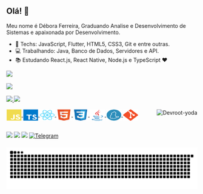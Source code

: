 ## Olá! 👋 
Meu nome é Débora Ferreira, Graduando Analise e Desenvolvimento de Sistemas e apaixonada por Desenvolvimento.

- :blue_heart: Techs: JavaScript, Flutter, HTML5, CSS3, Git e entre outras.
- :computer: Trabalhando: Java, Banco de Dados, Servidores e API.
- :books: Estudando React.js, React Native, Node.js e TypeScript :heart:

 ![](https://komarev.com/ghpvc/?username=debora7376&color=604cae&label=PROFILE+VIEWS)

<a href="https://hits.seeyoufarm.com"><img src="https://hits.seeyoufarm.com/api/count/incr/badge.svg?url=https%3A%2F%2Fgithub.com%2FDebora7376&count_bg=%235B45B2&title_bg=%23555555&icon=gnuicecat.svg&icon_color=%23E7E7E7&title=HOME+PAGES+VIEWS&edge_flat=false"/></a>

 <div>
  <a href="https://github.com/debora7376">
  <img height="180em" src="https://github-readme-stats.vercel.app/api?username=debora7376&show_icons=true&theme=dracula&include_all_commits=true&count_private=true"/>
  <img height="180em" src="https://github-readme-stats.vercel.app/api/top-langs/?username=debora7376&layout=compact&langs_count=7&theme=dracula"/>
</div>
<div style="display: inline_block"><br>
  <img align="center" alt="Devroot-Js" height="30" width="40" src="https://raw.githubusercontent.com/devicons/devicon/master/icons/javascript/javascript-plain.svg">
  <img align="center" alt="Devroot-Ts" height="30" width="40" src="https://raw.githubusercontent.com/devicons/devicon/master/icons/typescript/typescript-plain.svg">
  <img align="center" alt="Devroot-React" height="30" width="40" src="https://raw.githubusercontent.com/devicons/devicon/master/icons/react/react-original.svg">
  <img align="center" alt="Devroot-HTML" height="30" width="40" src="https://raw.githubusercontent.com/devicons/devicon/master/icons/html5/html5-original.svg">
  <img align="center" alt="Devroot-CSS" height="30" width="40" src="https://raw.githubusercontent.com/devicons/devicon/master/icons/css3/css3-original.svg">
 <img align="center" alt="Devroot-CSS" height="30" width="40" src="https://raw.githubusercontent.com/devicons/devicon/master/icons/java/java-original.svg">
  <img align="center" alt="Devroot-CSS" height="30" width="40" src="https://raw.githubusercontent.com/devicons/devicon/master/icons/yarn/yarn-original.svg">
  <img align="center" alt="Devroot-CSS" height="30" width="40" src="https://raw.githubusercontent.com/devicons/devicon/master/icons/git/git-original.svg">
  <img align="right" alt="Devroot-yoda" height="100" src="https://media.giphy.com/media/VTtANKl0beDFQRLDTh/giphy.gif">
</div>
  
  ##
 
<div>
  <a href="https://www.instagram.com/debora_araujo97" target="_blank"><img src="https://img.shields.io/badge/-Instagram-%23E4405F?style=for-the-badge&logo=instagram&logoColor=white" target="_blank"></a>
  <a href = "mailto:devsouza.root@gmail.com"><img src="https://img.shields.io/badge/-Gmail-%23333?style=for-the-badge&logo=gmail&logoColor=white" target="_blank"></a>
  <a href="https://www.linkedin.com/in/debora7376" target="_blank"><img src="https://img.shields.io/badge/-LinkedIn-%230077B5?style=for-the-badge&logo=linkedin&logoColor=white" target="_blank"></a> 
<a target="_blank" href="https://t.me/debora7376" target="_blank"><img alt="Telegram" src="https://img.shields.io/badge/telegram-%231DA1F2.svg?&style=for-the-badge&logo=telegram&logoColor=white" /></a>
 
 ![github contribution grid snake animation](https://raw.githubusercontent.com/debora7376/debora7376/output/github-contribution-grid-snake.svg)
 
</div>
